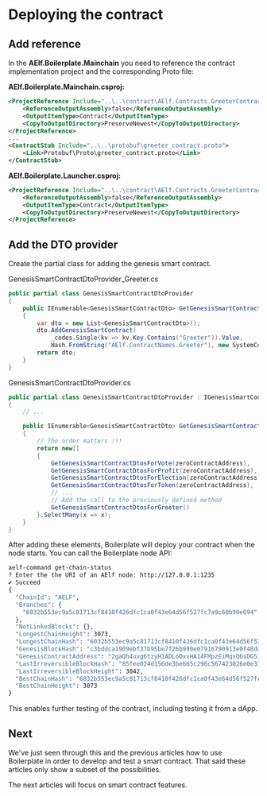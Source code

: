 # Deploying the contract


## Add reference

In the **AElf.Boilerplate.Mainchain** you need to reference the contract implementation project and the corresponding Proto file:


**AElf.Boilerplate.Mainchain.csproj:**
```xml
<ProjectReference Include="..\..\contract\AElf.Contracts.GreeterContract\AElf.Contracts.GreeterContract.csproj">
    <ReferenceOutputAssembly>false</ReferenceOutputAssembly>
    <OutputItemType>Contract</OutputItemType>
    <CopyToOutputDirectory>PreserveNewest</CopyToOutputDirectory>
</ProjectReference>
...
<ContractStub Include="..\..\protobuf\greeter_contract.proto">
    <Link>Protobuf\Proto\greeter_contract.proto</Link>
</ContractStub>

```

**AElf.Boilerplate.Launcher.csproj:**
```xml
<ProjectReference Include="..\..\contract\AElf.Contracts.GreeterContract\AElf.Contracts.GreeterContract.csproj">
    <ReferenceOutputAssembly>false</ReferenceOutputAssembly>
    <OutputItemType>Contract</OutputItemType>
    <CopyToOutputDirectory>PreserveNewest</CopyToOutputDirectory>
</ProjectReference>
```

## Add the DTO provider


Create the partial class for adding the genesis smart contract.

GenesisSmartContractDtoProvider_Greeter.cs
```csharp
public partial class GenesisSmartContractDtoProvider
{
    public IEnumerable<GenesisSmartContractDto> GetGenesisSmartContractDtosForGreeter()
    {
        var dto = new List<GenesisSmartContractDto>();
        dto.AddGenesisSmartContract(
            _codes.Single(kv => kv.Key.Contains("Greeter")).Value,
            Hash.FromString("AElf.ContractNames.Greeter"), new SystemContractDeploymentInput.Types.SystemTransactionMethodCallList());
        return dto;
    }
}
```

GenesisSmartContractDtoProvider.cs
```csharp
public partial class GenesisSmartContractDtoProvider : IGenesisSmartContractDtoProvider
{
    // ...

    public IEnumerable<GenesisSmartContractDto> GetGenesisSmartContractDtos(Address zeroContractAddress)
    {
        // The order matters !!!
        return new[]
        {
            GetGenesisSmartContractDtosForVote(zeroContractAddress),
            GetGenesisSmartContractDtosForProfit(zeroContractAddress),
            GetGenesisSmartContractDtosForElection(zeroContractAddress),
            GetGenesisSmartContractDtosForToken(zeroContractAddress),
            // ...
            // Add the call to the previously defined method
            GetGenesisSmartContractDtosForGreeter() 
        }.SelectMany(x => x);
    }
}
```

After adding these elements, Boilerplate will deploy your contract when the node starts. You can call the Boilerplate node API:

```bash
aelf-command get-chain-status
? Enter the the URI of an AElf node: http://127.0.0.1:1235
✔ Succeed
{
  "ChainId": "AELF",
  "Branches": {
    "6032b553ec9a5c81713cf8410f426dfc1ca0f43e64d56f527fc7a9c60b90e694": 3073
  },
  "NotLinkedBlocks": {},
  "LongestChainHeight": 3073,
  "LongestChainHash": "6032b553ec9a5c81713cf8410f426dfc1ca0f43e64d56f527fc7a9c60b90e694",
  "GenesisBlockHash": "c3bddca1909ebf37b95be7f26b990e07916790913e0f48da1a831b3c777d59ff",
  "GenesisContractAddress": "2gaQh4uxg6tzyH1ADLoDxvHA14FMpzEiMqsQ6sDG5iHT8cmjp8",
  "LastIrreversibleBlockHash": "85fee024d156de3be665c296c567423026e0e3369ad7dc5ee81dbb2a15dfe2f2",
  "LastIrreversibleBlockHeight": 3042,
  "BestChainHash": "6032b553ec9a5c81713cf8410f426dfc1ca0f43e64d56f527fc7a9c60b90e694",
  "BestChainHeight": 3073
}
```

This enables further testing of the contract, including testing it from a dApp.

## Next

We've just seen through this and the previous articles how to use Boilerplate in order to develop and test a smart contract. That said these articles only show a subset of the possibilities. 

The next articles will focus on smart contract features.

